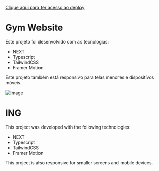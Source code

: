 <a href="">Clique aqui para ter acesso ao deploy</a>

<h1>Gym Website</h1>

<p>Este projeto foi desenvolvido com as tecnologias:</p>

<ul>
  <li>NEXT</li>
  <li>Typescript</li>
  <li>TailwindCSS</li>
  <li>Framer Motion</LI>
</ul>


<p>Este projeto também está responsivo para telas menores e dispositívos móveis.</p>

![image](https://github.com/user-attachments/assets/c1e17ed2-1a97-4966-9849-c87583b36694)



<h1>ING</h1>


<p>This project was developed with the following technologies:</p>

<ul>
<li>NEXT</li>
<li>Typescript</li>
<li>TailwindCSS</li>
<li>Framer Motion</LI>
</ul>

<p>This project is also responsive for smaller screens and mobile devices.</p>

